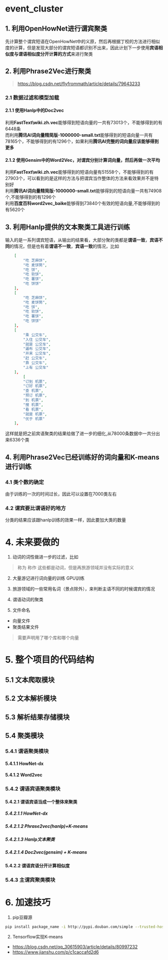 # event_cluster

## 1. 利用OpenHowNet进行谓宾聚类
先计算整个谓宾短语在OpenHowNet中的义原，然后再根据丁校的方法进行相似度的计算，但是发现大部分的谓宾短语都识别不出来，因此计划下一步使用**宾语相似度与谓语相似度分开计算的方式**来进行聚类

## 2. 利用Phrase2Vec进行聚类
> https://blog.csdn.net/flyfrommath/article/details/79643233

### 2.1 数据过滤和模型加载

#### 2.1.1 使用Hanlp中的Doc2vec
利用**FastText\wiki.zh.vec**能够得到短语向量的一共有73013个，不能够得到的有6448条<br>
而利用**腾讯AI词向量精简版-1000000-small.txt**能够得到的短语向量一共有78165个，不能够得到的有1296个，如果利用**腾讯AI完整的词向量应该能够得到更多**

#### 2.1.2 使用Gensim中的Word2Vec，对谓宾分别计算词向量，然后再做一次平均
利用**FastText\wiki.zh.vec**能够得到的短语向量有51558个，不能够得到的有27903个，可以看到的是这样的方法与把谓宾当作整体的方法来看效果并不是特别好<br>
利用**腾讯AI词向量精简版-1000000-small.txt**能够得到的短语向量一共有74908个,不能够得到的有1296个<br>
利用**百度百科word2vec_baike**能够得到73840个有效的短语向量,不能够得到的有5620个


## 3. 利用Hanlp提供的文本聚类工具进行训练
输入的是一系列谓宾短语，从输出的结果看，大部分聚的类都是**谓语一致**，**宾语不同**的情况，但是也有着**谓语不一致**，**宾语一致**的情况，比如

```JSON
    [
        "吃 芝麻饼",
        "吃 麦饼筒",
        "吃 饼",
        "吃 软饼",
        "吃 薯饼",
        "吃 饼饼"
    ],
    [
        "吃 芝麻饼",
        "吃 麦饼筒",
        "吃 饼",
        "吃 软饼",
        "吃 薯饼",
        "吃 饼饼"
    ],
    [
        "乘 公交车",
        "入住 公交车",
        "就是 公交车",
        "遍布 公交车",
        "开来 公交车",
        "赶 公交车",
        "靠 公交车",
        "上有 公交车"
    ],
        [
        "订到 机票",
        "订好 机票",
        "查 机票",
        "预订 机票",
        "到 机票",
        "搜 机票",
        "看 机票",
        "就是 机票",
        "优于 机票"
    ],

```

这样就是把之前宾语聚类的结果给做了进一步的细化,从78000条数据中一共分出来6336个类

## 4. 利用Phrase2Vec已经训练好的词向量和K-means进行训练

### 4.1 类个数的确定
由于训练的一次的时间过长，因此可以设置在7000类左右

### 4.2 谓宾要比谓语好的地方
分类的结果应该跟hanlp训练的效果一样，因此要加大类的数量



# 4. 未来要做的

1. 动词的词性做进一步的过滤，比如
> 称为 称作 
这些都是动词，但是再旅游领域并没有实际的意义

2. 大量游记进行词向量的训练
GPU训练

3. 旅游领域的一些常用名词（景点除外），来判断主语不同的时候谓宾的情况

4. 谓语动词的聚类

5. 文件命名
- 向量文件
- 聚类结果文件
> 需要声明用了哪个库和哪个向量



# 5. 整个项目的代码结构
## 5.1 文本爬取模块
## 5.2 文本解析模块
## 5.3 解析结果存储模块
## 5.4 聚类模块
### 5.4.1 谓语聚类模块
#### 5.4.1.1 HowNet-dx
#### 5.4.1.2 Word2vec
### 5.4.2 谓语宾语聚类模块
#### 5.4.2.1 谓语宾语当成一个整体来聚类
##### 5.4.2.1.1 HowNet-dx
##### 5.4.2.1.2 Phrase2vec(hanlp)+K-means
##### 5.4.2.1.3 Hanlp文本聚类
##### 5.4.2.1.4 Doc2vec(gensim) + K-means
#### 5.4.2.2 谓语宾语分开计算相似度
### 5.4.3 主谓宾聚类模块

    

# 6. 加速技巧
1. pip豆瓣源
```sh
pip install package_name -i http://pypi.douban.com/simple --trusted-host pypi.douban.com
```

2. Tensorflow实现K-means
- https://blog.csdn.net/qq_30615903/article/details/80997232
- https://www.jianshu.com/p/c1caccafd2d6

